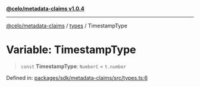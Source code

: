 [**@celo/metadata-claims v1.0.4**](../../README.md)

***

[@celo/metadata-claims](../../README.md) / [types](../README.md) / TimestampType

# Variable: TimestampType

> `const` **TimestampType**: `NumberC` = `t.number`

Defined in: [packages/sdk/metadata-claims/src/types.ts:6](https://github.com/celo-org/developer-tooling/blob/master/packages/sdk/metadata-claims/src/types.ts#L6)
